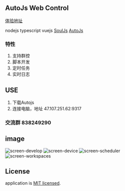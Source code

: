 ## AutoJs Web Control

[体验地址](http://47.107.251.62:9318/)

nodejs typescript vuejs  [SoulJs](https://github.com/zrk1993/souljs) [AutoJs](https://github.com/hyb1996/Auto.js)

### 特性

1. 支持群控
2. 脚本开发
3. 定时任务
4. 实时日志

## USE
1. 下载Autojs
2. 连接电脑，地址 47.107.251.62:9317

### 交流群 838249290

## image

![screen-develop](https://raw.githubusercontent.com/zrk1993/autojs-web-control/master/image/develop.png)
![screen-device](https://raw.githubusercontent.com/zrk1993/autojs-web-control/master/image/device.png)
![screen-scheduler](https://raw.githubusercontent.com/zrk1993/autojs-web-control/master/image/scheduler.png)
![screen-workspaces](https://raw.githubusercontent.com/zrk1993/autojs-web-control/master/image/workspaces.png)

## License

application is [MIT licensed](LICENSE).
